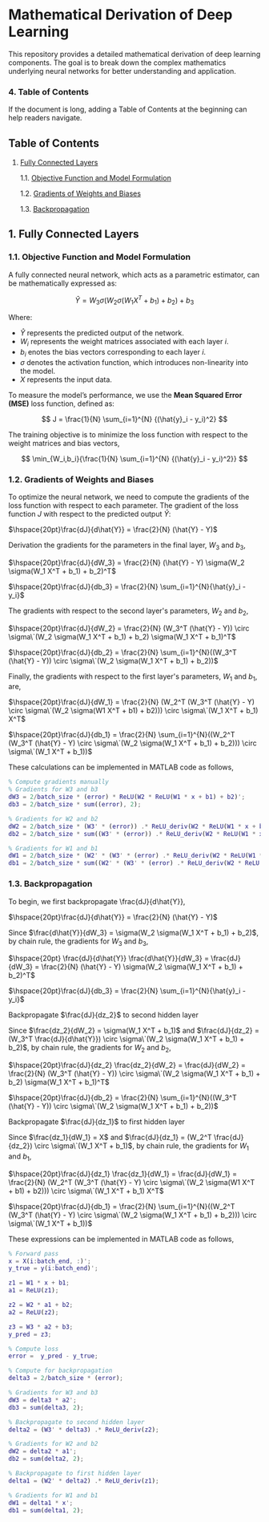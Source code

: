 # Mathematical Derivation of Deep Learning

This repository provides a detailed mathematical derivation of deep learning components. The goal is to break down the complex mathematics underlying neural networks for better understanding and application.

### 4. Table of Contents
If the document is long, adding a Table of Contents at the beginning can help readers navigate.

## Table of Contents
1. [Fully Connected Layers](#1-fully-connected-layers)
   
   1.1. [Objective Function and Model Formulation](#11-objective-function-and-model-formulation)

   1.2. [Gradients of Weights and Biases](#12-gradients-of-weights-and-biases)

   1.3. [Backpropagation](#13-backpropagation)
   

## 1. Fully Connected Layers

### 1.1. Objective Function and Model Formulation

A fully connected neural network, which acts as a parametric estimator, can be mathematically expressed as:

$$
\hat{Y} = W_3 \sigma(W_2 \sigma(W_1 X^T + b_1) + b_2) + b_3
$$

Where:
- $\hat{Y}$ represents the predicted output of the network.
- $W_i$ represents the weight matrices associated with each layer $i$.
- $b_i$ enotes the bias vectors corresponding to each layer $i$.
- $\sigma$ denotes the activation function, which introduces non-linearity into the model.
- $X$ represents the input data.

To measure the model’s performance, we use the **Mean Squared Error (MSE)** loss function, defined as:

$$
J = \frac{1}{N} \sum_{i=1}^{N} {(\hat{y}_i - y_i)^2}
$$

The training objective is to minimize the loss function with respect to the weight matrices and bias vectors,

$$
\min_{W_i,b_i}{\frac{1}{N} \sum_{i=1}^{N} {(\hat{y}_i - y_i)^2}}
$$

### 1.2. Gradients of Weights and Biases

To optimize the neural network, we need to compute the gradients of the loss function with respect to each parameter. The gradient of the loss function $J$ with respect to the predicted output $\hat{Y}$:

$\hspace{20pt}\frac{dJ}{d\hat{Y}} = \frac{2}{N} (\hat{Y} - Y)$

Derivation the gradients for the parameters in the final layer, $W_3$ and $b_3$,

$\hspace{20pt}\frac{dJ}{dW_3} = \frac{2}{N} (\hat{Y} - Y) \sigma(W_2 \sigma(W_1 X^T + b_1) + b_2)^T$

$\hspace{20pt}\frac{dJ}{db_3} = \frac{2}{N} \sum_{i=1}^{N}{\hat{y}_i - y_i}$

The gradients with respect to the second layer's parameters, $W_2$ and $b_2$,

$\hspace{20pt}\frac{dJ}{dW_2} = \frac{2}{N} (W_3^T (\hat{Y} - Y)) \circ \sigma\`(W_2 \sigma(W_1 X^T + b_1) + b_2) \sigma(W_1 X^T + b_1)^T$

$\hspace{20pt}\frac{dJ}{db_2} = \frac{2}{N} \sum_{i=1}^{N}((W_3^T (\hat{Y} - Y)) \circ \sigma\`(W_2 \sigma(W_1 X^T + b_1) + b_2))$

Finally, the gradients with respect to the first layer's parameters, $W_1$ and $b_1$, are,

$\hspace{20pt}\frac{dJ}{dW_1} = \frac{2}{N} (W_2^T (W_3^T (\hat{Y} - Y) \circ \sigma\`(W_2 \sigma(W1 X^T + b1) + b2))) \circ \sigma\`(W_1 X^T + b_1) X^T$

$\hspace{20pt}\frac{dJ}{db_1} = \frac{2}{N} \sum_{i=1}^{N}((W_2^T (W_3^T (\hat{Y} - Y) \circ \sigma\`(W_2 \sigma(W_1 X^T + b_1) + b_2))) \circ \sigma\`(W_1 X^T + b_1))$

These calculations can be implemented in MATLAB code as follows,

```MATLAB
% Compute gradients manually
% Gradients for W3 and b3
dW3 = 2/batch_size * (error) * ReLU(W2 * ReLU(W1 * x + b1) + b2)';
db3 = 2/batch_size * sum((error), 2);

% Gradients for W2 and b2
dW2 = 2/batch_size * (W3' * (error)) .* ReLU_deriv(W2 * ReLU(W1 * x + b1) + b2) * ReLU(W1 * x + b1)';
db2 = 2/batch_size * sum((W3' * (error)) .* ReLU_deriv(W2 * ReLU(W1 * x + b1) + b2), 2);

% Gradients for W1 and b1
dW1 = 2/batch_size * (W2' * (W3' * (error) .* ReLU_deriv(W2 * ReLU(W1 * x + b1) + b2))) .* ReLU_deriv(W1 * x + b1) * x';
db1 = 2/batch_size * sum((W2' * (W3' * (error) .* ReLU_deriv(W2 * ReLU(W1 * x + b1) + b2))) .* ReLU_deriv(W1 * x + b1), 2);
```

### 1.3. Backpropagation

To begin, we first backpropagate \frac{dJ}{d\hat{Y}},

$\hspace{20pt}\frac{dJ}{d\hat{Y}} = \frac{2}{N} (\hat{Y} - Y)$

Since $\frac{d\hat{Y}}{dW_3} = \sigma(W_2 \sigma(W_1 X^T + b_1) + b_2)$, by chain rule, the gradients for $W_3$ and $b_3$,

$\hspace{20pt} \frac{dJ}{d\hat{Y}} \frac{d\hat{Y}}{dW_3} = \frac{dJ}{dW_3} = \frac{2}{N} (\hat{Y} - Y) \sigma(W_2 \sigma(W_1 X^T + b_1) + b_2)^T$

$\hspace{20pt}\frac{dJ}{db_3} = \frac{2}{N} \sum_{i=1}^{N}{\hat{y}_i - y_i}$

Backpropagate $\frac{dJ}{dz_2}$ to second hidden layer

Since $\frac{dz_2}{dW_2} = \sigma(W_1 X^T + b_1)$ and $\frac{dJ}{dz_2} = (W_3^T \frac{dJ}{d\hat{Y}}) \circ \sigma\`(W_2 \sigma(W_1 X^T + b_1) + b_2)$, by chain rule, the gradients for $W_2$ and $b_2$,

$\hspace{20pt}\frac{dJ}{dz_2} \frac{dz_2}{dW_2} = \frac{dJ}{dW_2} = \frac{2}{N} (W_3^T (\hat{Y} - Y)) \circ \sigma\`(W_2 \sigma(W_1 X^T + b_1) + b_2) \sigma(W_1 X^T + b_1)^T$

$\hspace{20pt}\frac{dJ}{db_2} = \frac{2}{N} \sum_{i=1}^{N}((W_3^T (\hat{Y} - Y)) \circ \sigma\`(W_2 \sigma(W_1 X^T + b_1) + b_2))$

Backpropagate $\frac{dJ}{dz_1}$ to first hidden layer

Since $\frac{dz_1}{dW_1} = X$ and $\frac{dJ}{dz_1} = (W_2^T \frac{dJ}{dz_2}) \circ \sigma\`(W_1 X^T + b_1)$, by chain rule, the gradients for $W_1$ and $b_1$,

$\hspace{20pt}\frac{dJ}{dz_1} \frac{dz_1}{dW_1} = \frac{dJ}{dW_1} = \frac{2}{N} (W_2^T (W_3^T (\hat{Y} - Y) \circ \sigma\`(W_2 \sigma(W1 X^T + b1) + b2))) \circ \sigma\`(W_1 X^T + b_1) X^T$

$\hspace{20pt}\frac{dJ}{db_1} = \frac{2}{N} \sum_{i=1}^{N}((W_2^T (W_3^T (\hat{Y} - Y) \circ \sigma\`(W_2 \sigma(W_1 X^T + b_1) + b_2))) \circ \sigma\`(W_1 X^T + b_1))$

These expressions can be implemented in MATLAB code as follows,

```MATLAB
% Forward pass
x = X(i:batch_end, :)';
y_true = y(i:batch_end)';

z1 = W1 * x + b1;
a1 = ReLU(z1);

z2 = W2 * a1 + b2;
a2 = ReLU(z2);

z3 = W3 * a2 + b3;
y_pred = z3;

% Compute loss
error =  y_pred - y_true;

% Compute for backpropagation
delta3 = 2/batch_size * (error);

% Gradients for W3 and b3
dW3 = delta3 * a2';
db3 = sum(delta3, 2);

% Backpropagate to second hidden layer
delta2 = (W3' * delta3) .* ReLU_deriv(z2);

% Gradients for W2 and b2
dW2 = delta2 * a1';
db2 = sum(delta2, 2);

% Backpropagate to first hidden layer
delta1 = (W2' * delta2) .* ReLU_deriv(z1);

% Gradients for W1 and b1
dW1 = delta1 * x';
db1 = sum(delta1, 2);
```
